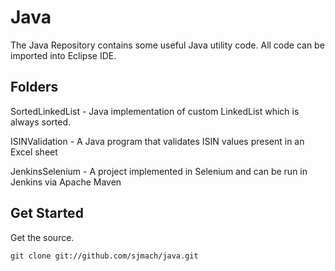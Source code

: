 Java
=============================================================
The Java Repository contains some useful Java utility code.
All code can be imported into Eclipse IDE.


Folders
-------------------------------------------------------------
SortedLinkedList - Java implementation of custom LinkedList which is always sorted.

ISINValidation	 - A Java program that validates ISIN values present in an Excel sheet

JenkinsSelenium  - A project implemented in Selenium and can be run in Jenkins via Apache Maven

Get Started
-------------------------------------------------------------
Get the source.

    git clone git://github.com/sjmach/java.git
